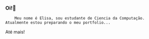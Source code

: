 ### Oi!💫

        Meu nome é Elisa, sou estudante de Ciencia da Computação.
    Atualmente estou preparando o meu portfolio...
Até mais!
